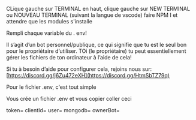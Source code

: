 CLique gauche sur TERMINAL en haut, clique gauche sur NEW TERMINAL ou NOUVEAU TERMINAL (suivant la langue de vscode) faire NPM I et attendre que les modules s'installe

Rempli chaque variable du . env! 

Il s’agit d’un bot personnel/publique, ce qui signifie que tu est le seul bon pour le propriétaire d’utiliser. TOi (le propriétaire) tu peut essentiellement gérer les fichiers de ton ordinateur à l’aide de cela!

Si tu à besoin d’aide pour configurer cela, rejoins nous sur: [https://discord.gg/j6Zu472eXH](https://discord.gg/HtmSbTZ79q)

Pour le fichier .env, c'est tout simple

Vous crée un fichier .env et vous copier coller ceci

token=
clientId=
user=
mongodb=
ownerBot=
